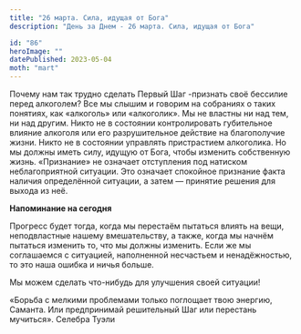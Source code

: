 ```yaml
---
title: "26 марта. Сила, идущая от Бога"
description: "День за Днем - 26 марта. Сила, идущая от Бога"

id: "86"
heroImage: ""
datePublished: 2023-05-04
moth: "mart"
---
```


Почему нам так трудно сделать Первый Шаг -признать своё бессилие перед
алкоголем? Все мы слышим и говорим на собраниях о таких понятиях, как
«алкоголь» или «алкоголик». Мы не властны ни над тем, ни над другим. Никто не
в состоянии контролировать губительное влияние алкоголя или его разрушительное
действие на благополучие жизни. Никто не в состоянии управлять пристрастием
алкоголика. Но мы должны иметь силу, идущую от Бога, чтобы изменить
собственную жизнь. «Признание» не означает отступления под натиском
неблагоприятной ситуации. Это означает спокойное признание факта наличия
определённой ситуации, а затем — принятие решения для выхода из неё.

**Напоминание на сегодня**

Прогресс будет тогда, когда мы перестаём пытаться влиять на вещи,
неподвластные нашему вмешательству, а также, когда мы начнём пытаться изменить
то, что мы должны изменить. Если же мы соглашаемся с ситуацией, наполненной
несчастьем и ненадёжностью, то это наша ошибка и ничья больше.

Мы можем сделать что-нибудь для улучшения своей ситуации!

«Борьба с мелкими проблемами только поглощает твою энергию, Саманта. Или
предпринимай решительный Шаг или перестань мучиться». Селебра Туэли
